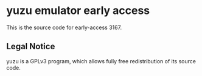 yuzu emulator early access
=============

This is the source code for early-access 3167.

## Legal Notice

yuzu is a GPLv3 program, which allows fully free redistribution of its source code.